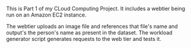 This is Part 1 of my CLoud Computing Project. It includes a webtier being run on an Amazon EC2 instance. 

The webtier uploads an image file and references that file's name and output's the person's name as present in the dataset. The workload generator script generates requests to the web tier and tests it.
